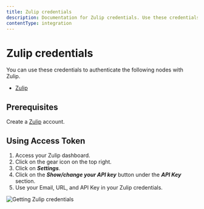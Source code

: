 ```yaml
---
title: Zulip credentials
description: Documentation for Zulip credentials. Use these credentials to authenticate Zulip in n8n, a workflow automation platform.
contentType: integration
---
```


# Zulip credentials

You can use these credentials to authenticate the following nodes with Zulip.

- [Zulip](/integrations/builtin/app-nodes/n8n-nodes-base.zulip/)

## Prerequisites

Create a [Zulip](https://zulip.com/) account.

## Using Access Token

1. Access your Zulip dashboard.
2. Click on the gear icon on the top right.
3. Click on ***Settings***.
4. Click on the ***Show/change your API key*** button under the ***API Key*** section.
5. Use your Email, URL, and API Key in your Zulip credentials.

![Getting Zulip credentials](/_images/integrations/builtin/credentials/zulip/using-access-token.gif)

